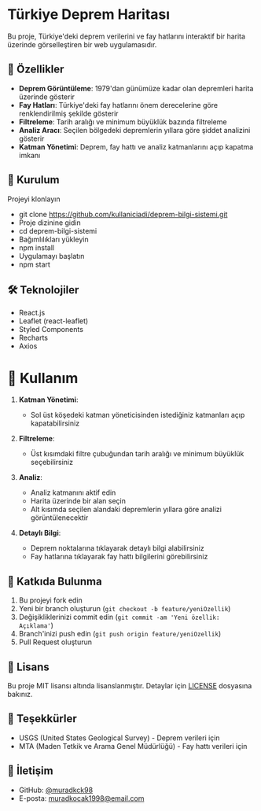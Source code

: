 # Türkiye Deprem Haritası

Bu proje, Türkiye'deki deprem verilerini ve fay hatlarını interaktif bir harita üzerinde görselleştiren bir web uygulamasıdır.

## 🌟 Özellikler

- **Deprem Görüntüleme**: 1979'dan günümüze kadar olan depremleri harita üzerinde gösterir
- **Fay Hatları**: Türkiye'deki fay hatlarını önem derecelerine göre renklendirilmiş şekilde gösterir
- **Filtreleme**: Tarih aralığı ve minimum büyüklük bazında filtreleme
- **Analiz Aracı**: Seçilen bölgedeki depremlerin yıllara göre şiddet analizini gösterir
- **Katman Yönetimi**: Deprem, fay hattı ve analiz katmanlarını açıp kapatma imkanı

## 🚀 Kurulum
Projeyi klonlayın
- git clone https://github.com/kullaniciadi/deprem-bilgi-sistemi.git
- Proje dizinine gidin
- cd deprem-bilgi-sistemi
- Bağımlılıkları yükleyin
- npm install
- Uygulamayı başlatın
- npm start

## 🛠️ Teknolojiler

- React.js
- Leaflet (react-leaflet)
- Styled Components
- Recharts
- Axios

# 🎯 Kullanım

1. **Katman Yönetimi**:
   - Sol üst köşedeki katman yöneticisinden istediğiniz katmanları açıp kapatabilirsiniz

2. **Filtreleme**:
   - Üst kısımdaki filtre çubuğundan tarih aralığı ve minimum büyüklük seçebilirsiniz

3. **Analiz**:
   - Analiz katmanını aktif edin
   - Harita üzerinde bir alan seçin
   - Alt kısımda seçilen alandaki depremlerin yıllara göre analizi görüntülenecektir

4. **Detaylı Bilgi**:
   - Deprem noktalarına tıklayarak detaylı bilgi alabilirsiniz
   - Fay hatlarına tıklayarak fay hattı bilgilerini görebilirsiniz

## 🤝 Katkıda Bulunma

1. Bu projeyi fork edin
2. Yeni bir branch oluşturun (`git checkout -b feature/yeniOzellik`)
3. Değişikliklerinizi commit edin (`git commit -am 'Yeni özellik: Açıklama'`)
4. Branch'inizi push edin (`git push origin feature/yeniOzellik`)
5. Pull Request oluşturun

## 📝 Lisans

Bu proje MIT lisansı altında lisanslanmıştır. Detaylar için [LICENSE](LICENSE) dosyasına bakınız.

## 🙏 Teşekkürler

- USGS (United States Geological Survey) - Deprem verileri için
- MTA (Maden Tetkik ve Arama Genel Müdürlüğü) - Fay hattı verileri için

## 📧 İletişim

- GitHub: [@muradkck98](https://github.com/kullaniciadi)
- E-posta: muradkocak1998@email.com